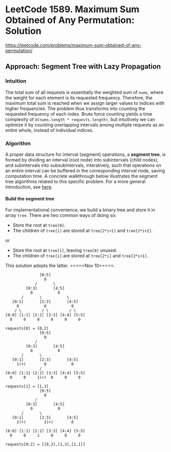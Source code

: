 # LeetCode 1589. Maximum Sum Obtained of Any Permutation: Solution
https://leetcode.com/problems/maximum-sum-obtained-of-any-permutation/
## Approach: Segment Tree with Lazy Propagation
### Intuition
The total sum of all requests is essentially the weighted sum of ``nums``, 
where the weight for each element is its requested frequency. 
Therefore, the maximum total sum is reached when we assign larger values to indices with higher frequencies.
The problem thus transforms into counting the requested frequency of each index.
Brute force counting yields a time complexity of ``O(nums.length * requests.length)``, 
but intuitively we can optimize it by counting overlapping intervals among multiple requests
as an entire whole, instead of individual indices.

### Algorithm
A proper data structure for interval (segment) operations, a **segment tree**, is formed by 
dividing an interval (root node) into subintervals (child nodes), and subintervals into subsubintervals, interatively,
such that operations on an entire interval can be buffered in the corresponding interval node, saving computation time. 
A concrete walkthrough below illustrates the segment tree algorithms related to this specific problem.
For a more general introduction, see [here](https://leetcode.com/articles/a-recursive-approach-to-segment-trees-range-sum-queries-lazy-propagation/).

#### Build the segment tree
For implementational convenience, we build a binary tree and store it in array ``tree``. 
There are two common ways of doing so:
- Store the root at ``tree[0]``.
- The children of ``tree[i]`` are stored at ``tree[2*i+1]`` and ``tree[2*i+2]``.

or 

- Store the root at ``tree[1]``, leaving ``tree[0]`` unused.
- The children of ``tree[i]`` are stored at ``tree[2*i]`` and ``tree[2*i+1]``.

This solution adopts the latter. =====Nov 10=====.
```
               [0:5]
                 0
             /       \
         [0:3]       [4:5]
           0           0
       /       \           \
   [0:1]       [2:3]       [4:5]
     0           0           0
    / \         / \         / \
[0:0] [1:1] [2:2] [3:3] [4:4] [5:5]
  0     0     0     0     0     0

requests[0] = [0,2]
               [0:5]
                 0
             /       
         [0:3]       [4:5]
           0           0
       /       \           
   [0:1]       [2:3]       [4:5]
     1(+)        0           0
               /           
[0:0] [1:1] [2:2] [3:3] [4:4] [5:5]
  0     0     1(+)  0     0     0

requests[1] = [1,3]
               [0:5]
                 0
             /       
         [0:3]       [4:5]
           0           0
       /       \           
   [0:1]       [2:3]       [4:5]
     2(+)        1(+)        0
                          
[0:0] [1:1] [2:2] [3:3] [4:4] [5:5]
  0     0     1     0     0     0

requests[0:2] = [[0,2],[1,3],[1,1]]
```
